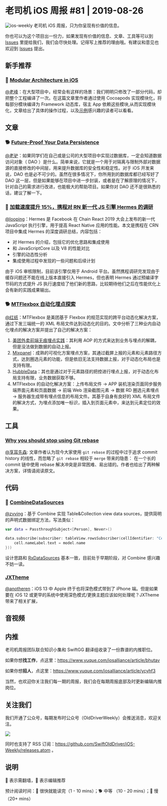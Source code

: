 # 老司机 iOS 周报 #81 | 2019-08-26

![ios-weekly](https://github.com/SwiftOldDriver/iOS-Weekly/blob/master/assets/ios-weekly.png?raw=true)
老司机 iOS 周报，只为你呈现有价值的信息。

你也可以为这个项目出一份力，如果发现有价值的信息、文章、工具等可以到 [Issues](https://github.com/SwiftOldDriver/iOS-Weekly/issues) 里提给我们，我们会尽快处理。记得写上推荐的理由哦。有建议和意见也欢迎到 [Issues](https://github.com/SwiftOldDriver/iOS-Weekly/issues) 提出。

## 新手推荐

### 🐎 [Modular Architecture in iOS](https://medium.com/flawless-app-stories/a-modular-architecture-in-swift-aafd9026aa99)

[@老峰](https://github.com/GesanTung)：在大型项目中，经常会有这样的场景：我们明明只修改了一部分代码，却把整个工程编译了一次。在这篇文章里作者通过使用 Cocoapods 实现模块化，将每部分模块编译为 Framework 动态库，宿主 App 依赖这些模块,从而实现模块化，文章给出了具体的操作过程，以及[示例](https://github.com/leandromperez/multiprojects)感兴趣的读者可以看看。

## 文章

### 🐕 [Future-Proof Your Data Persistence](https://cutecoder.org/programming/future-proof-data-persistence/)

[@老驴](https://github.com/olddonkey)：如果同学们在自己或是公司的大型项目中实现过数据库，一定会知道数据访问对象（ DAO ）是什么。简单来说，它就是一个用于对隔离与限制外部对数据源的直接修改的中间层，用来提升数据库的安全性和稳定性。对于 iOS 开发来说，DAO 也是必不可少的。虽然在很多情况下，你所用到的数据库都已经写好了 DAO 这一层，但是如果能够在项目中进一步封装，或者是在了解原理的情况下，针对自己的需求进行改进，也能极大的帮助项目。如果你对 DAO 还不是很熟悉的话，建议了解一下。

### 🐎 [加载速度提升 15%，携程对 RN 新一代 JS 引擎 Hermes 的调研](https://mp.weixin.qq.com/s/BOeuLoZjCdi61P_MhaJT0g)

[@looping](https://github.com/looping)：Hermes 是 Facebook 在 Chain React 2019 大会上发布的新一代 JavaScript 执行引擎，用于提高 React Native 应用的性能。本文是携程在 CRN 项目中集成 Hermes 的深度调研总结，内容包括：

- 对 Hermes 的介绍，包括它的优化思路和集成使用
- 和 JavaScriptCore 以及 V8 的性能对比
- 引擎的动态性分析
- 集成使用过程中发现的一些问题和后续计划

由于 iOS 审核限制，目前该引擎仅用于 Android 平台。虽然携程调研完发现由于缓存问题还不能在线上版本直接引入 Hermes，但也表明 Hermes 通过预编译字节码的方式提升 JS 执行速度给了他们新的思路，比较期待他们之后在性能优化上会有新的实践成果输出。


### 🐕 [MTFlexbox 自动化埋点探索](https://mp.weixin.qq.com/s/aJcboLm5MYiGW-QC8AHHyQ)

[@红纸](https://github.com/nianran)：MTFlexbox 是美团基于 Flexbox 的规范实现的跨平台动态化解决方案，通过下发三端统一的 XML 布局文件达到动态化的目的。文中分析了三种业内自动化埋点的解决方案并提出了自己的解决方案：

1. [美团外卖前端无痕埋点实践](https://tech.meituan.com/2017/03/02/mt-mobile-analytics-practice.html)：其利用 AOP 的方式来达到业务与埋点的解耦，但是没法做到数据的自动上报。
2. [Mixpanel](https://mixpanel.com/)：成熟的可视化方案埋点方案，其通过截屏上报的元素和元素路径方式，达到圈选元素的功能，但是依旧无法支持数据上报，对于动态化布局也是支持有限。
3. [HubbleData](https://www.jianshu.com/p/f0c4e280357c)：其也是通过对于元素路径的把控进行埋点上报，对于动态化布局支持有限，业务数据获取不够。
4. MTFlexbox 的自动化解决方案：上传布局文件 -> APP 装机渲染页面同步服务端界面元素和页面数据 -> 前端 Web 渲染截图元素 -> 数据 RD 圈选元素埋点 -> 服务器生成带有埋点信息的布局文件。其基于自身有良好的 XML 布局文件的解决方式，为埋点添加唯一标识，插入到页面元素中，来达到元素定位的效果。

## 工具

### [Why you should stop using Git rebase](https://medium.com/@fredrikmorken/why-you-should-stop-using-git-rebase-5552bee4fed1)

[@享耳先森](https://github.com/iblacksun): 文章作者认为现今大家使用 `git rebase` 的过程中过于追求 commit history 的线性，而忽略了 `git rebase` 相较于 `merge` 带来的隐患： 在一个长的 commit 链中使用 rebase 解决冲突是非常困难、易出错的。作者也给出了两种解决方案，详情请阅读原文。



## 代码

### 🐎 [CombineDataSources](https://github.com/combineopensource/CombineDataSources)

[@zvving](https://github.com/zvving)：基于 Combine 实现 Table&Collection view data sources，提供简明的声明式数据绑定方法，写法类似：

```swift
var data = PassthroughSubject<[Person], Never>()

data.subscribe(subscriber: tableView.rowsSubscriber(cellIdentifier: "Cell", cellType: PersonCell.self, cellConfig: { cell, indexPath, model in
    cell.nameLabel.text = model.name
}))
```

设计思路和 [RxDataSources](https://github.com/RxSwiftCommunity/RxDataSources) 基本一致，目前处于早期阶段，对 Combine 感兴趣不妨一读。

### [JXTheme](https://github.com/pujiaxin33/JXTheme)

[@anotheren](https://github.com/anotheren)：iOS 13 中 Apple 终于也将深色模式带到了 iPhone 端。但是如果要在 iOS 12 或更早的系统中使用深色模式/更换主题应该如何处理呢？JXTheme 带来了相关扩展，

## 音视频

## 内推

老司机周报团队联合知识小集和 SwiftGG 翻译组收录了一份靠谱的内推职位。

如果你想**找工作**，点这里：https://www.yuque.com/iosalliance/article/bhutav

如果你想**招人**，点这里：https://www.yuque.com/iosalliance/article/ycyhf3

当然，也欢迎你关注我们每一期的周报，我们会在每期周报底部及时更新编辑内推岗位。

## 关注我们

我们开通了公众号，每期发布时公众号（OldDriverWeekly）会推送消息，欢迎关注。

![](https://github.com/SwiftOldDriver/iOS-Weekly/blob/master/assets/qrcode_for_wechat.jpg?raw=true)

同时也支持了 RSS 订阅：https://github.com/SwiftOldDriver/iOS-Weekly/releases.atom 。

## 说明

🚧 表示需翻墙，🌟 表示编辑推荐

预计阅读时间：🐎 很快就能读完（1 - 10 mins）；🐕 中等 （10 - 20 mins）；🐢 慢（20+ mins）


